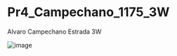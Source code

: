 # Pr4_Campechano_1175_3W
Alvaro Campechano Estrada 3W

![image](https://github.com/user-attachments/assets/58c6ab7b-0032-49b1-b955-fb972a5832d4)
